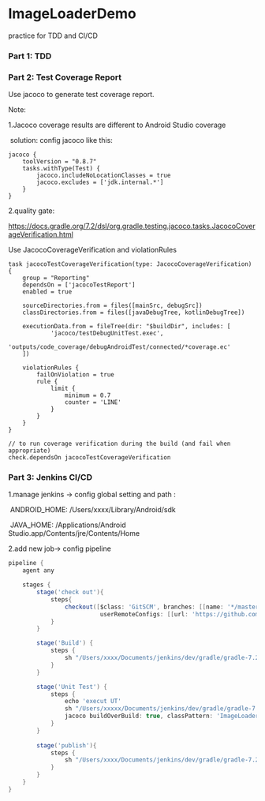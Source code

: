 # ImageLoaderDemo

practice for TDD and CI/CD

### Part 1: TDD



### Part 2: Test  Coverage Report

Use jacoco to generate test coverage report.

Note:

1.Jacoco  coverage results are different to Android Studio coverage  

​	solution: config jacoco like this:

```
jacoco {
    toolVersion = "0.8.7"
    tasks.withType(Test) {
        jacoco.includeNoLocationClasses = true
        jacoco.excludes = ['jdk.internal.*']
    }
}
```

2.quality gate:

https://docs.gradle.org/7.2/dsl/org.gradle.testing.jacoco.tasks.JacocoCoverageVerification.html

Use JacocoCoverageVerification and violationRules



```
task jacocoTestCoverageVerification(type: JacocoCoverageVerification) {
    group = "Reporting"
    dependsOn = ['jacocoTestReport']
    enabled = true

    sourceDirectories.from = files([mainSrc, debugSrc])
    classDirectories.from = files([javaDebugTree, kotlinDebugTree])

    executionData.from = fileTree(dir: "$buildDir", includes: [
            'jacoco/testDebugUnitTest.exec',
            'outputs/code_coverage/debugAndroidTest/connected/*coverage.ec'
    ])

    violationRules {
        failOnViolation = true
        rule {
            limit {
                minimum = 0.7
                counter = 'LINE'
            }
        }
    }
}

// to run coverage verification during the build (and fail when appropriate)
check.dependsOn jacocoTestCoverageVerification
```

### Part 3: Jenkins CI/CD

1.manage jenkins -> config global setting and path :

​	ANDROID_HOME:  /Users/xxxx/Library/Android/sdk

​	JAVA_HOME: 	/Applications/Android Studio.app/Contents/jre/Contents/Home

2.add new job->  config pipeline 

```groovy
pipeline {
    agent any

    stages {
        stage('check out'){
            steps{
                checkout([$class: 'GitSCM', branches: [[name: '*/master']],
                          userRemoteConfigs: [[url: 'https://github.com/xiongwengong/ImageLoaderDemo.git']]])
            }
        }

        stage('Build') {
            steps {
                sh "/Users/xxxx/Documents/jenkins/dev/gradle/gradle-7.2/bin/gradle clean assembleDebug  -PnotCheck=true "
            }
        }

        stage('Unit Test') {
            steps {
                echo 'execut UT'
                sh "/Users/xxxxx/Documents/jenkins/dev/gradle/gradle-7.2/bin/gradle jacocoTestCoverageVerification  -PnotCheck=true "
                jacoco buildOverBuild: true, classPattern: 'ImageLoader/build/intermediates/javac/debug,ImageLoader/build/tmp/kotlin-classes/debug', deltaLineCoverage: '20', minimumLineCoverage: '50', sourceInclusionPattern: '', sourcePattern: 'ImageLoader/src/main/java,ImageLoader/src/debug/java'
            }
        }
        
        stage('publish'){
            steps {
                sh "/Users/xxxx/Documents/jenkins/dev/gradle/gradle-7.2/bin/gradle publishToMavenLocal  -PnotCheck=true "
            }
        }
    }
}
```




